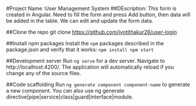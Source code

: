 #Project Name :User Management System
##DEscription: This form is created in Angular. Need to fill the form and press Add button, then data will be added in the table. We can edit and update the form data.

##Clone the repo
git clone https://github.com/jyotithakur26/user-login

##Install npm packages
Install the `npm` packages described in the package.json and verify that it works:
`npm install
npm start`

##Development server
Run `ng serve` for a dev server. Navigate to http://localhost:4200/. The application will automatically reload if you change any of the source files.

##Code scaffolding
Run `ng generate component component-name` to generate a new component. You can also use ng generate directive|pipe|service|class|guard|interface|module.
